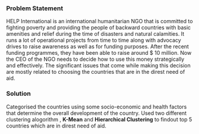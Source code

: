 ### Problem Statement
HELP International is an international humanitarian NGO that is committed to fighting poverty and providing the people of backward countries with basic amenities and relief during the time of disasters and natural calamities. It runs a lot of operational projects from time to time along with advocacy drives to raise awareness as well as for funding purposes.
After the recent funding programmes, they have been able to raise around $ 10 million. Now the CEO of the NGO needs to decide how to use this money strategically and effectively. The significant issues that come while making this decision are mostly related to choosing the countries that are in the direst need of aid. 
### Solution
Categorised the countries using some socio-economic and health factors that determine the overall development of the country. Used two different clustering alogorithm , **K-Mean** and **Hierarchical Clustering** to findout top 5 countries which are in direst need of aid.
